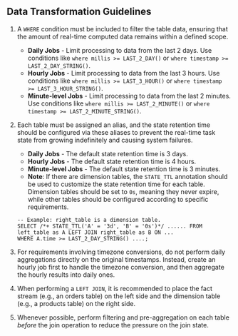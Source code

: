 ## Data Transformation Guidelines

1.  A `WHERE` condition must be included to filter the table data, ensuring that the amount of real-time computed data remains within a defined scope.
    -   **Daily Jobs** - Limit processing to data from the last 2 days. Use conditions like `where millis >= LAST_2_DAY()` or `where timestamp >= LAST_2_DAY_STRING()`.
    -   **Hourly Jobs** - Limit processing to data from the last 3 hours. Use conditions like `where millis >= LAST_3_HOUR()` or `where timestamp >= LAST_3_HOUR_STRING()`.
    -   **Minute-level Jobs** - Limit processing to data from the last 2 minutes. Use conditions like `where millis >= LAST_2_MINUTE()` or `where timestamp >= LAST_2_MINUTE_STRING()`.

2.  Each table must be assigned an alias, and the state retention time should be configured via these aliases to prevent the real-time task state from growing indefinitely and causing system failures.
    -   **Daily Jobs** - The default state retention time is 3 days.
    -   **Hourly Jobs** - The default state retention time is 4 hours.
    -   **Minute-level Jobs** - The default state retention time is 3 minutes.
    -   **Note**: If there are dimension tables, the `STATE_TTL` annotation should be used to customize the state retention time for each table. Dimension tables should be set to `0s`, meaning they never expire, while other tables should be configured according to specific requirements.
    ```
    -- Example: right_table is a dimension table.
	SELECT /*+ STATE_TTL('A' = '3d', 'B' = '0s')*/ ...... FROM 
	left_table as A LEFT JOIN right_table as B ON ... 
	WHERE A.time >= LAST_2_DAY_STRING() ....;
    ```

3.  For requirements involving timezone conversions, do not perform daily aggregations directly on the original timestamps. Instead, create an hourly job first to handle the timezone conversion, and then aggregate the hourly results into daily ones.
4.  When performing a `LEFT JOIN`, it is recommended to place the fact stream (e.g., an orders table) on the left side and the dimension table (e.g., a products table) on the right side.
5.  Whenever possible, perform filtering and pre-aggregation on each table *before* the join operation to reduce the pressure on the join state.

